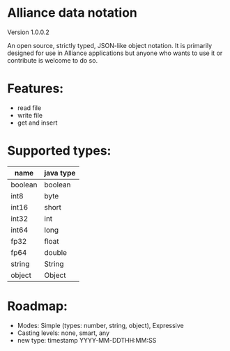# Alliance data notation
Version 1.0.0.2

An open source, strictly typed, JSON-like object notation. It is primarily designed for use in Alliance applications but
anyone who wants to use it or contribute is welcome to do so.

# Features:
- read file
- write file
- get and insert

# Supported types:

| name    | java type |
|---------|-----------|
| boolean | boolean   |
| int8    | byte      |
| int16   | short     |
| int32   | int       |
| int64   | long      |
| fp32    | float     |
| fp64    | double    |
| string  | String    |
| object  | Object    |

# Roadmap:
- Modes: Simple (types: number, string, object), Expressive
- Casting levels: none, smart, any
- new type: timestamp YYYY-MM-DDTHH:MM:SS